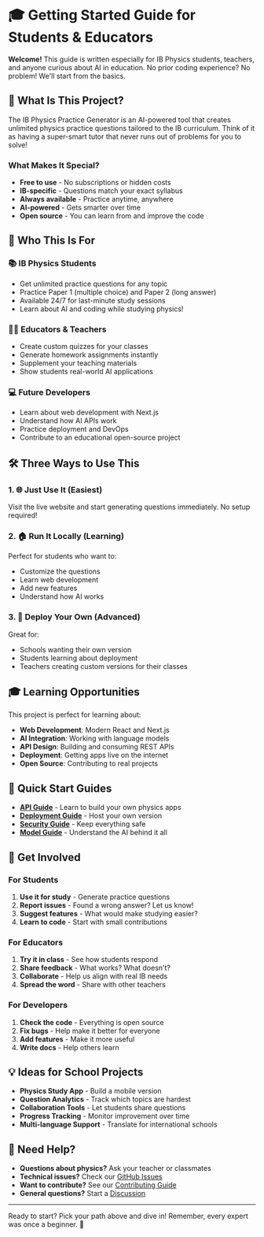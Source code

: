# 🎓 Getting Started Guide for Students & Educators

**Welcome!** This guide is written especially for IB Physics students, teachers, and anyone curious about AI in education. No prior coding experience? No problem! We'll start from the basics.

## 🚀 What Is This Project?

The IB Physics Practice Generator is an AI-powered tool that creates unlimited physics practice questions tailored to the IB curriculum. Think of it as having a super-smart tutor that never runs out of problems for you to solve!

### What Makes It Special?
- **Free to use** - No subscriptions or hidden costs
- **IB-specific** - Questions match your exact syllabus
- **Always available** - Practice anytime, anywhere
- **AI-powered** - Gets smarter over time
- **Open source** - You can learn from and improve the code

## 🎯 Who This Is For

### 📚 IB Physics Students
- Get unlimited practice questions for any topic
- Practice Paper 1 (multiple choice) and Paper 2 (long answer)
- Available 24/7 for last-minute study sessions
- Learn about AI and coding while studying physics!

### 👩‍🏫 Educators & Teachers
- Create custom quizzes for your classes
- Generate homework assignments instantly
- Supplement your teaching materials
- Show students real-world AI applications

### 💻 Future Developers
- Learn about web development with Next.js
- Understand how AI APIs work
- Practice deployment and DevOps
- Contribute to an educational open-source project

## 🛠️ Three Ways to Use This

### 1. 🌐 Just Use It (Easiest)
Visit the live website and start generating questions immediately. No setup required!

### 2. 🏠 Run It Locally (Learning)
Perfect for students who want to:
- Customize the questions
- Learn web development
- Add new features
- Understand how AI works

### 3. 🚀 Deploy Your Own (Advanced)
Great for:
- Schools wanting their own version
- Students learning about deployment
- Teachers creating custom versions for their classes

## 🎓 Learning Opportunities

This project is perfect for learning about:
- **Web Development**: Modern React and Next.js
- **AI Integration**: Working with language models
- **API Design**: Building and consuming REST APIs
- **Deployment**: Getting apps live on the internet
- **Open Source**: Contributing to real projects

## 📖 Quick Start Guides

- **[API Guide](API.md)** - Learn to build your own physics apps
- **[Deployment Guide](DEPLOYMENT.md)** - Host your own version
- **[Security Guide](SECURITY.md)** - Keep everything safe
- **[Model Guide](MODEL_CARD.md)** - Understand the AI behind it all

## 🤝 Get Involved

### For Students
1. **Use it for study** - Generate practice questions
2. **Report issues** - Found a wrong answer? Let us know!
3. **Suggest features** - What would make studying easier?
4. **Learn to code** - Start with small contributions

### For Educators
1. **Try it in class** - See how students respond
2. **Share feedback** - What works? What doesn't?
3. **Collaborate** - Help us align with real IB needs
4. **Spread the word** - Share with other teachers

### For Developers
1. **Check the code** - Everything is open source
2. **Fix bugs** - Help make it better for everyone  
3. **Add features** - Make it more useful
4. **Write docs** - Help others learn

## 💡 Ideas for School Projects

- **Physics Study App** - Build a mobile version
- **Question Analytics** - Track which topics are hardest
- **Collaboration Tools** - Let students share questions
- **Progress Tracking** - Monitor improvement over time
- **Multi-language Support** - Translate for international schools

## 🤔 Need Help?

- **Questions about physics?** Ask your teacher or classmates
- **Technical issues?** Check our [GitHub Issues](https://github.com/melonwer/ibphysiq/issues)
- **Want to contribute?** See our [Contributing Guide](CONTRIBUTING_RELEASES.md)
- **General questions?** Start a [Discussion](https://github.com/melonwer/ibphysiq/discussions)

---

Ready to start? Pick your path above and dive in! Remember, every expert was once a beginner. 🌟
